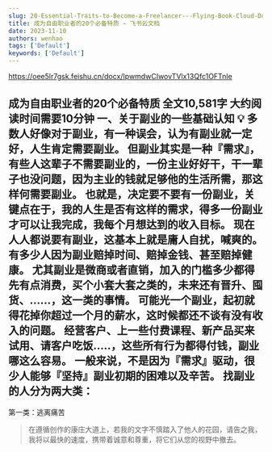 ```yaml
---
slug: 20-Essential-Traits-to-Become-a-Freelancer---Flying-Book-Cloud-Documentation
title: ‍⁡​⁤⁢‌‌⁣⁢​⁡‍⁢⁤⁣‍⁢‍‍⁢⁣⁤​⁢⁣‌‬​‌​‌⁤﻿‍﻿‌⁢‬‌⁤⁣⁡⁤​‬‬⁢⁡⁤‍成为自由职业者的20个必备特质 - 飞书云文档
date: 2023-11-10
authors: wenhao
tags: ['Default']
keywords: ['Default']
---
```

https://oee5lr7gsk.feishu.cn/docx/IpwmdwCIwovTVlx13Qfc1OFTnle 

成为自由职业者的20个必备特质 
全文10,581字 
大约阅读时间需要10分钟 
一、关于副业的一些基础认知 
💡 
多数人好像对于副业，有一种误会，认为有副业就一定好，人生肯定需要副业。 
但副业其实是一种『需求』，有些人这辈子不需要副业的，一份主业好好干，干一辈子也没问题，因为主业的钱就足够他的生活所需，那这样何需要副业。 
也就是，决定要不要有一份副业，关键点在于，我的人生是否有这样的需求，得多一份副业才可以让我完成，我每个月想达到的收入目标。 
现在人人都说要有副业，这基本上就是庸人自扰，喊爽的。 
有多少人因为副业赔掉时间、赔掉金钱、甚至赔掉健康。 
尤其副业是微商或者直销，加入的门槛多少都得先有点消费，买个小套大套之类的，未来还有晋升、囤货、……，这一类的事情。 
可能光一个副业，起初就得花掉你超过一个月的薪水，这时候都还不谈有没有收入的问题。 
经营客户、上一些付费课程、新产品买来试用、请客户吃饭…..，这些所有行为都得付钱，副业哪这么容易。 
一般来说，不是因为『需求』驱动，很少人能够『坚持』副业初期的困难以及辛苦。 
找副业的人分为两大类： 
- 
第一类：逃离痛苦 



 > 在遵循创作的康庄大道上，若我的文字不慎踏入了他人的花园，请告之我，我将以最快的速度，携带着诚意和尊重，将它们从您的视野中撤去。
